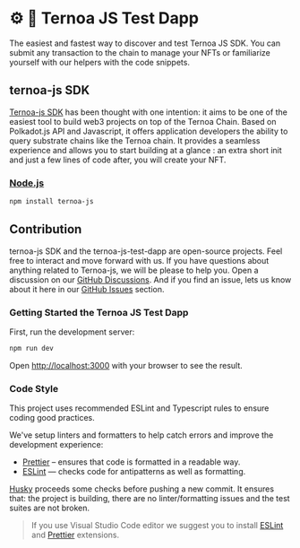 # ⚙️ 🧩 Ternoa JS Test Dapp

The easiest and fastest way to discover and test Ternoa JS SDK.
You can submit any transaction to the chain to manage your NFTs or familiarize yourself with our helpers with the code snippets.

## ternoa-js SDK

[Ternoa-js SDK](https://github.com/capsule-corp-ternoa/ternoa-js) has been thought with one intention: it aims to be one of the easiest tool to build web3 projects on top of the Ternoa Chain. Based on Polkadot.js API
and Javascript, it offers application developers the ability to query substrate chains like the Ternoa chain. It provides a seamless experience and
allows you to start building at a glance : an extra short init and just a few lines of code after, you will create your NFT.

### [Node.js](https://nodejs.org/en/download/)

```bash
npm install ternoa-js
```

## Contribution

ternoa-js SDK and the ternoa-js-test-dapp are open-source projects. Feel free to interact and move forward with us.
If you have questions about anything related to Ternoa-js, we will be please to help you. Open a discussion on our [GitHub Discussions](https://github.com/capsule-corp-ternoa/ternoa-js/discussions). And if you find an issue, lets us know about it here in our [GitHub Issues](https://github.com/capsule-corp-ternoa/ternoa-js/issues) section.

### Getting Started the Ternoa JS Test Dapp

First, run the development server:

```bash
npm run dev
```

Open [http://localhost:3000](http://localhost:3000) with your browser to see the result.

### Code Style

This project uses recommended ESLint and Typescript rules to ensure coding good practices.

We've setup linters and formatters to help catch errors and improve the development experience:

- [Prettier](https://prettier.io/) – ensures that code is formatted in a readable way.
- [ESLint](https://eslint.org/) — checks code for antipatterns as well as formatting.

[Husky](https://typicode.github.io/husky) proceeds some checks before pushing a new commit. It ensures that: the project is building, there are no linter/formatting issues and the test suites are not broken.

> If you use Visual Studio Code editor we suggest you to install [ESLint](https://marketplace.visualstudio.com/items?itemName=dbaeumer.vscode-eslint) and [Prettier](https://marketplace.visualstudio.com/items?itemName=esbenp.prettier-vscode) extensions.
